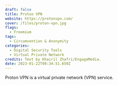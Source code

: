 ```yaml
---
draft: false
title: Proton VPN
website: https://protonvpn.com/
cover: /files/proton-vpn.jpg
flags:
  - Freemium
tags:
  - Circumvention & Anonymity
categories: 
  - Digital Security Tools
  - Virtual Private Network
credits: Text by Khairil Zhafri/EngageMedia.
date: 2023-01-22T08:34:51.650Z
---
```

Proton VPN is a virtual private network (VPN) service.